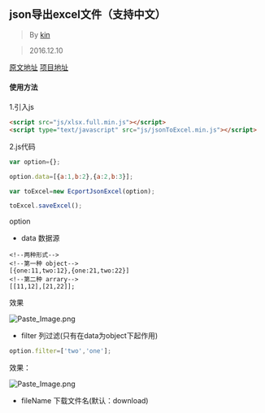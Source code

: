 ## json导出excel文件（支持中文）

>By [kin](https://github.com/cuikangjie/resume)

>2016.12.10

[原文地址](https://github.com/cuikangjie/notes/blob/master/project/jsonExportExcel.md)    [项目地址](https://github.com/cuikangjie/JsonExportExcel)

#### 使用方法

1.引入js

```html
<script src="js/xlsx.full.min.js"></script>
<script type="text/javascript" src="js/jsonToExcel.min.js"></script>
```

2.js代码

```javascript  
var option={};   

option.data=[{a:1,b:2},{a:2,b:3}];   

var toExcel=new EcportJsonExcel(option);   

toExcel.saveExcel();
```

option
* data 数据源    
```javascrip
<!--两种形式-->
<!--第一种 object-->
[{one:11,two:12},{one:21,two:22}]
<!--第二种 arrary-->
[[11,12],[21,22]];
```
效果

![Paste_Image.png](http://upload-images.jianshu.io/upload_images/4048654-730785e45a006b55.png?imageMogr2/auto-orient/strip%7CimageView2/2/w/1240)


* filter 列过滤(只有在data为object下起作用)
```javascript
option.filter=['two','one'];
```
效果：


![Paste_Image.png](http://upload-images.jianshu.io/upload_images/4048654-52091d93d42591eb.png?imageMogr2/auto-orient/strip%7CimageView2/2/w/1240)


* fileName 下载文件名(默认：download)
